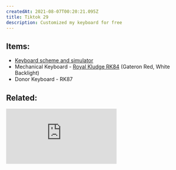 ```yaml
---
createdAt: 2021-08-07T00:20:21.095Z
title: Tiktok 29
description: Customized my keyboard for free
---
```

## Items:

* [Keyboard scheme and simulator](https://keyboardsimulator.xyz/?cc=eeeeee&cf=matte&colorway=cw_eeeeee.180d00-f3f3f3.180d00-131313.777777_LEFT.2-RGHT.2-UP.2-DOWN.2-LGUI.2-PAUS.2-SLCK.2-PSCR.2-ENT.2-ESC.2-GESC.2-W.1-E.1-R.1-F.1-D.1-S.1-A.1-SPC.2-N.1-J.1-K.1-L.1-O.1-P.1-I.1-U.1-BSPC.1_cw-aqp0r_Heavy%2520Industry%2520modified&legend=cherry&size=75&sub=)
* Mechanical Keyboard - [Royal Kludge RK84](https://shopee.ph/product/453543298/10407403575?smtt=0.89058394-1628276832.5) (Gateron Red, White Backlight)
* Donor Keyboard - RK87

## Related: 

<iframe src="https://www.youtube.com/embed/SjEXnLf8wWk" title="YouTube video player" frameborder="0" allow="accelerometer; autoplay; clipboard-write; encrypted-media; gyroscope; picture-in-picture" allowfullscreen></iframe>